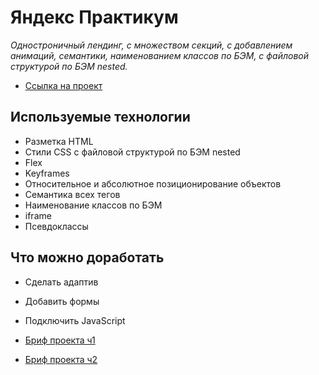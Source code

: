 # Яндекс Практикум

*Одностроничный лендинг, с множеством секций, с добавлением анимаций, семантики, наименованием классов по БЭМ, с файловой структурой по БЭМ nested.*
* [Ссылка на проект](https://azatprojazz.github.io/how-to-learn/)

## Используемые технологии
* Разметка HTML
* Стили CSS с файловой структурой по БЭМ nested
* Flex
* Keyframes
* Относительное и абсолютное позиционирование объектов
* Семантика всех тегов
* Наименование классов по БЭМ
* iframe
* Псевдоклассы

## Что можно доработать
* Сделать адаптив
* Добавить формы
* Подключить JavaScript

* [Бриф проекта ч1](https://code.s3.yandex.net/web-developer/project-1/sprint-1-brief.pdf)
* [Бриф проекта ч2](https://code.s3.yandex.net/web-developer/project-1/sprint-2-brief.pdf)
